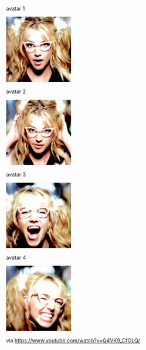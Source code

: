 avatar 1

![alt text](/00.png)


avatar 2

![alt text](/09.png)


avatar 3

![alt text](/35.png)


avatar 4

![alt text](/40.png)



via https://www.youtube.com/watch?v=Q4VK9_CfOLQ/
